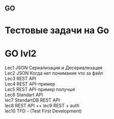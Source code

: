 ## GO

# Тестовые задачи на Go

# GO lvl2  
Lec1 JSON Сериализация и Десериализация  
Lec2 JSON Когда нет понимания что за файл  
Lec3 REST API  
Lec4 REST API-пример  
Lec5 REST API-пример получше  
Lec6 Standart API  
lec7 StandartDB REST API  
lec8 REST API ++ 
lec9 REST + auth  
lec10 TFD - (Test First Development)  


  
 
  
  


